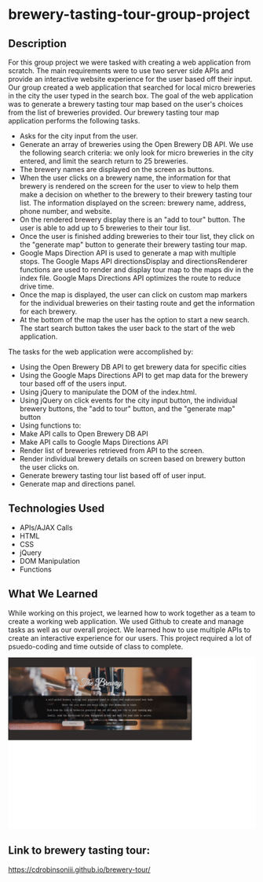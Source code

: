 # brewery-tasting-tour-group-project

## Description
For this group project we were tasked with creating a web application from scratch. The main requirements were to use two server side APIs and provide an interactive website experience for the user based off their input. Our group created a web application that searched for local micro breweries in the city the user typed in the search box. The goal of the web application was to generate a brewery tasting tour map based on the user's choices from the list of breweries provided. Our brewery tasting tour map application performs the following tasks.
    <ul>
        <li>Asks for the city input from the user.</li>
        <li>Generate an array of breweries using the Open Brewery DB API. We use the following search criteria: we only look for micro breweries in the city entered, and limit the search return to 25 breweries.</li>
        <li>The brewery names are displayed on the screen as buttons.</li>
        <li>When the user clicks on a brewery name, the information for that brewery is rendered on the screen for the user to view to help them make a decision on whether to the brewery to their brewery tasting tour list. The information displayed on the screen: brewery name, address, phone number, and website.</li>
        <li>On the rendered brewery display there is an "add to tour" button. The user is able to add up to 5 breweries to their tour list.</li>
        <li>Once the user is finished adding breweries to their tour list, they click on the "generate map" button to generate their brewery tasting tour map.</li>
        <li>Google Maps Direction API is used to generate a map with multiple stops. The Google Maps API directionsDisplay and directionsRenderer functions are used to render and display tour map to the maps div in the index file. Google Maps Directions API optimizes the route to reduce drive time.</li>
        <li>Once the map is displayed, the user can click on custom map markers for the individual breweries on their tasting route and get the information for each brewery.</li>
        <li>At the bottom of the map the user has the option to start a new search. The start search button takes the user back to the start of the web application.</li>
    </ul>
    
The tasks for the web application were accomplished by: 
    <ul>
        <li>Using the Open Brewery DB API to get brewery data for specific cities</li>
        <li>Using the Google Maps Directions API to get map data for the brewery tour based off of the users input.</li>
        <li>Using jQuery to manipulate the DOM of the index.html.</li>
        <li>Using jQuery on click events for the city input button, the individual brewery buttons, the "add to tour" button, and the "generate map" button</li>
        <li>Using functions to:</li>
        <li>Make API calls to Open Brewery DB API</li>
        <li>Make API calls to Google Maps Directions API</li>
        <li>Render list of breweries retrieved from API to the screen.</li>
        <li>Render individual brewery details on screen based on brewery button the user clicks on.</li>
        <li>Generate brewery tasting tour list based off of user input.</li>
        <li>Generate map and directions panel.</li>
    </ul>

## Technologies Used
<ul>
    <li>APIs/AJAX Calls</li>
    <li>HTML</li>
    <li>CSS</li>
    <li>jQuery</li>
    <li>DOM Manipulation</li>
    <li>Functions</li>
</ul>

## What We Learned

While working on this project, we learned how to work together as a team to create a working web application. We used Github to create and manage tasks as well as our overall project. We learned how to use multiple APIs to create an interactive experience for our users. This project required a lot of psuedo-coding and time outside of class to complete. 

![Here is a screenshot of the brewery tasting tour map generator.](./ScreenShot_Brewery_Tasting_Tour.jpg)

## Link to brewery tasting tour:
https://cdrobinsoniii.github.io/brewery-tour/